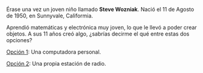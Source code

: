 ﻿Érase una vez un joven niño llamado <b>Steve Wozniak</b>. Nació el 11 de Agosto de 1950, en Sunnyvale, Califormia.

Aprendió matemáticas y electrónica muy joven, lo que le llevó a poder crear objetos. A sus 11 años creó algo, ¿sabrías decirme el qué entre estas dos opciones?

[Opción 1](https://github.com/Ctrusan/Historia_Woz/blob/master/Parte3.md): Una computadora personal.

[Opción 2](https://github.com/Ctrusan/Historia_Woz/blob/master/Parte2.md): Una propia estación de radio.


